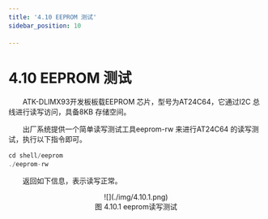 ```yaml
---
title: '4.10 EEPROM 测试'
sidebar_position: 10

---
```


# 4.10 EEPROM 测试


&emsp;&emsp;ATK-DLIMX93开发板板载EEPROM 芯片，型号为AT24C64，它通过I2C 总线进行读写访问，具备8KB 存储空间。

&emsp;&emsp;出厂系统提供一个简单读写测试工具eeprom-rw 来进行AT24C64 的读写测试，执行以下指令即可。

```c#
cd shell/eeprom
./eeprom-rw
```

&emsp;&emsp;返回如下信息，表示读写正常。


<center>
![](./img/4.10.1.png)<br />
图 4.10.1 eeprom读写测试
</center>



